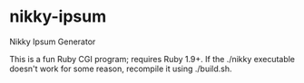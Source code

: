nikky-ipsum
===========

Nikky Ipsum Generator

This is a fun Ruby CGI program; requires Ruby 1.9+. If the ./nikky executable doesn't work for some reason, recompile it using ./build.sh.

